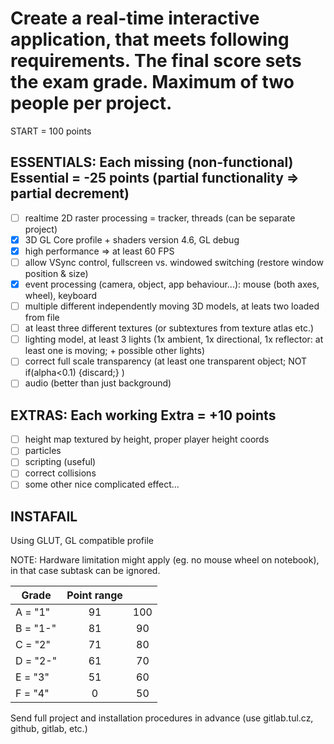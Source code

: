 # Create a real-time interactive application, that meets following requirements. The final score sets the exam grade. Maximum of two people per project. 

START = 100 points

## ESSENTIALS: Each missing (non-functional) Essential = -25 points (partial functionality => partial decrement)

- [ ]  realtime 2D raster processing = tracker, threads (can be separate project)
- [x]  3D GL Core profile + shaders version 4.6, GL debug 
- [x]  high performance => at least 60 FPS
- [ ]  allow VSync control, fullscreen vs. windowed switching (restore window position & size)
- [x]  event processing (camera, object, app behaviour...): mouse (both axes, wheel), keyboard
- [ ]  multiple different independently moving 3D models, at leats two loaded from file
- [ ]  at least three different textures (or subtextures from texture atlas etc.)
- [ ]  lighting model, at least 3 lights (1x ambient, 1x directional, 1x reflector: at least one is moving; + possible other lights)
- [ ]  correct full scale transparency (at least one transparent object; NOT if(alpha<0.1) {discard;} )
- [ ]  audio (better than just background)

## EXTRAS: Each working Extra = +10 points

- [ ]  height map textured by height, proper player height coords
- [ ]  particles
- [ ]  scripting (useful)
- [ ]  correct collisions
- [ ]  some other nice complicated effect...

## INSTAFAIL

Using GLUT, GL compatible profile

NOTE: Hardware limitation might apply (eg. no mouse wheel on notebook), in that case subtask can be ignored.

|   Grade   |   Point range ||
|-----------|:-----:|:-----:|
| A = "1"   |   91  |   100 |
| B = "1-"  |   81  |   90  |
| C = "2"   |   71  |   80  |
| D = "2-"  |   61  |   70  |
| E = "3"   |   51  |   60  |
| F = "4"   |   0   |   50  |

Send full project and installation procedures in advance (use gitlab.tul.cz, github, gitlab, etc.)
